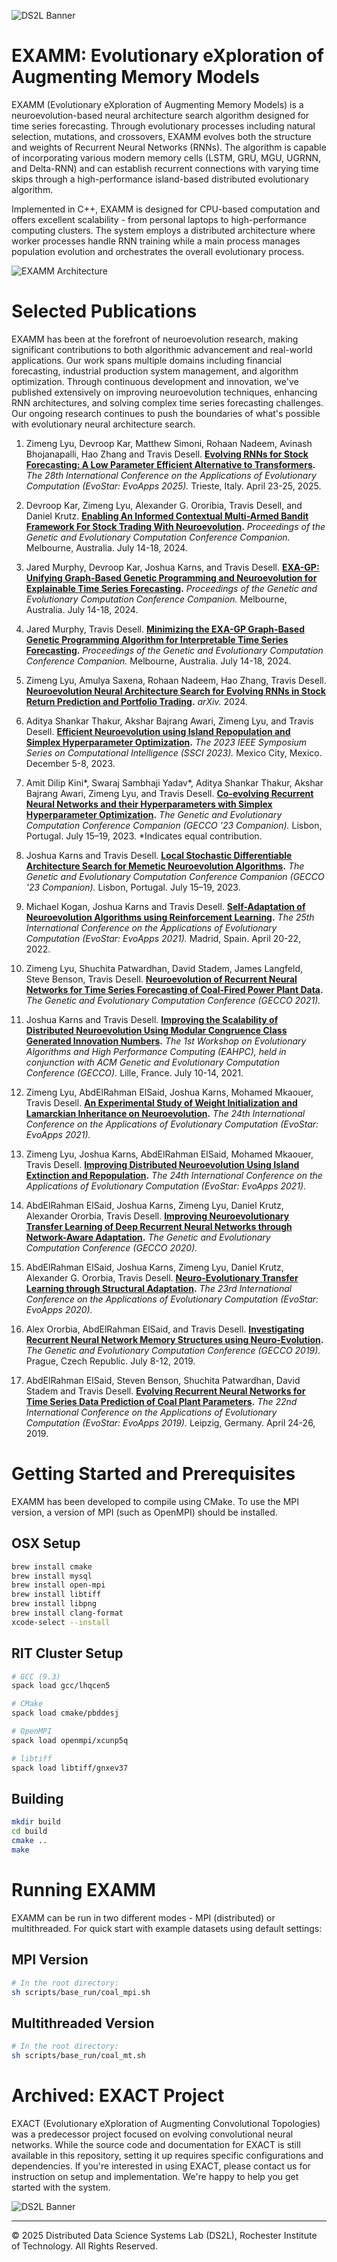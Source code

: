 ![DS2L Banner](images/lab_logo_banner.png)

# EXAMM: Evolutionary eXploration of Augmenting Memory Models

EXAMM (Evolutionary eXploration of Augmenting Memory Models) is a neuroevolution-based neural architecture search algorithm designed for time series forecasting. Through evolutionary processes including natural selection, mutations, and crossovers, EXAMM evolves both the structure and weights of Recurrent Neural Networks (RNNs). The algorithm is capable of incorporating various modern memory cells (LSTM, GRU, MGU, UGRNN, and Delta-RNN) and can establish recurrent connections with varying time skips through a high-performance island-based distributed evolutionary algorithm.

Implemented in C++, EXAMM is designed for CPU-based computation and offers excellent scalability - from personal laptops to high-performance computing clusters. The system employs a distributed architecture where worker processes handle RNN training while a main process manages population evolution and orchestrates the overall evolutionary process.

![EXAMM Architecture](images/examm.png)

# Selected Publications

EXAMM has been at the forefront of neuroevolution research, making significant contributions to both algorithmic advancement and real-world applications. Our work spans multiple domains including financial forecasting, industrial production system management, and algorithm optimization. Through continuous development and innovation, we've published extensively on improving neuroevolution techniques, enhancing RNN architectures, and solving complex time series forecasting challenges. Our ongoing research continues to push the boundaries of what's possible with evolutionary neural architecture search. 

1. Zimeng Lyu, Devroop Kar, Matthew Simoni, Rohaan Nadeem, Avinash Bhojanapalli, Hao Zhang and Travis Desell. **[Evolving RNNs for Stock Forecasting: A Low Parameter Efficient Alternative to Transformers](link).** *The 28th International Conference on the Applications of Evolutionary Computation (EvoStar: EvoApps 2025).* Trieste, Italy. April 23-25, 2025.

2. Devroop Kar, Zimeng Lyu, Alexander G. Ororibia, Travis Desell, and Daniel Krutz. **[Enabling An Informed Contextual Multi-Armed Bandit Framework For Stock Trading With Neuroevolution](link).** *Proceedings of the Genetic and Evolutionary Computation Conference Companion.* Melbourne, Australia. July 14-18, 2024.

3. Jared Murphy, Devroop Kar, Joshua Karns, and Travis Desell. **[EXA-GP: Unifying Graph-Based Genetic Programming and Neuroevolution for Explainable Time Series Forecasting](link).** *Proceedings of the Genetic and Evolutionary Computation Conference Companion.* Melbourne, Australia. July 14-18, 2024.

4. Jared Murphy, Travis Desell. **[Minimizing the EXA-GP Graph-Based Genetic Programming Algorithm for Interpretable Time Series Forecasting](link).** *Proceedings of the Genetic and Evolutionary Computation Conference Companion.* Melbourne, Australia. July 14-18, 2024.

5. Zimeng Lyu, Amulya Saxena, Rohaan Nadeem, Hao Zhang, Travis Desell. **[Neuroevolution Neural Architecture Search for Evolving RNNs in Stock Return Prediction and Portfolio Trading](link).** *arXiv.* 2024.

6. Aditya Shankar Thakur, Akshar Bajrang Awari, Zimeng Lyu, and Travis Desell. **[Efficient Neuroevolution using Island Repopulation and Simplex Hyperparameter Optimization](link).** *The 2023 IEEE Symposium Series on Computational Intelligence (SSCI 2023).* Mexico City, Mexico. December 5-8, 2023.

7. Amit Dilip Kini*, Swaraj Sambhaji Yadav*, Aditya Shankar Thakur, Akshar Bajrang Awari, Zimeng Lyu, and Travis Desell. **[Co-evolving Recurrent Neural Networks and their Hyperparameters with Simplex Hyperparameter Optimization](link).** *The Genetic and Evolutionary Computation Conference Companion (GECCO '23 Companion).* Lisbon, Portugal. July 15–19, 2023. *Indicates equal contribution.

8. Joshua Karns and Travis Desell. **[Local Stochastic Differentiable Architecture Search for Memetic Neuroevolution Algorithms](link).** *The Genetic and Evolutionary Computation Conference Companion (GECCO '23 Companion).* Lisbon, Portugal. July 15–19, 2023.

9. Michael Kogan, Joshua Karns and Travis Desell. **[Self-Adaptation of Neuroevolution Algorithms using Reinforcement Learning](link).** *The 25th International Conference on the Applications of Evolutionary Computation (EvoStar: EvoApps 2021).* Madrid, Spain. April 20-22, 2022.

10. Zimeng Lyu, Shuchita Patwardhan, David Stadem, James Langfeld, Steve Benson, Travis Desell. **[Neuroevolution of Recurrent Neural Networks for Time Series Forecasting of Coal-Fired Power Plant Data](link).** *The Genetic and Evolutionary Computation Conference (GECCO 2021).*

11. Joshua Karns and Travis Desell. **[Improving the Scalability of Distributed Neuroevolution Using Modular Congruence Class Generated Innovation Numbers](link).** *The 1st Workshop on Evolutionary Algorithms and High Performance Computing (EAHPC), held in conjunction with ACM Genetic and Evolutionary Computation Conference (GECCO).* Lille, France. July 10-14, 2021.

12. Zimeng Lyu, AbdElRahman ElSaid, Joshua Karns, Mohamed Mkaouer, Travis Desell. **[An Experimental Study of Weight Initialization and Lamarckian Inheritance on Neuroevolution](link).** *The 24th International Conference on the Applications of Evolutionary Computation (EvoStar: EvoApps 2021).*

13. Zimeng Lyu, Joshua Karns, AbdElRahman ElSaid, Mohamed Mkaouer, Travis Desell. **[Improving Distributed Neuroevolution Using Island Extinction and Repopulation](link).** *The 24th International Conference on the Applications of Evolutionary Computation (EvoStar: EvoApps 2021).*

14. AbdElRahman ElSaid, Joshua Karns, Zimeng Lyu, Daniel Krutz, Alexander Ororbia, Travis Desell. **[Improving Neuroevolutionary Transfer Learning of Deep Recurrent Neural Networks through Network-Aware Adaptation](link).** *The Genetic and Evolutionary Computation Conference (GECCO 2020).*

15. AbdElRahman ElSaid, Joshua Karns, Zimeng Lyu, Daniel Krutz, Alexander G. Ororbia, Travis Desell. **[Neuro-Evolutionary Transfer Learning through Structural Adaptation](link).** *The 23rd International Conference on the Applications of Evolutionary Computation (EvoStar: EvoApps 2020).*

16. Alex Ororbia, AbdElRahman ElSaid, and Travis Desell. **[Investigating Recurrent Neural Network Memory Structures using Neuro-Evolution](https://dl.acm.org/citation.cfm?id=3321795).** *The Genetic and Evolutionary Computation Conference (GECCO 2019).* Prague, Czech Republic. July 8-12, 2019.

17. AbdElRahman ElSaid, Steven Benson, Shuchita Patwardhan, David Stadem and Travis Desell. **[Evolving Recurrent Neural Networks for Time Series Data Prediction of Coal Plant Parameters](https://link.springer.com/chapter/10.1007/978-3-030-16692-2_33).** *The 22nd International Conference on the Applications of Evolutionary Computation (EvoStar: EvoApps 2019).* Leipzig, Germany. April 24-26, 2019.



# Getting Started and Prerequisites

EXAMM has been developed to compile using CMake. To use the MPI version, a version of MPI (such as OpenMPI) should be installed.

## OSX Setup
```bash
brew install cmake
brew install mysql
brew install open-mpi
brew install libtiff
brew install libpng
brew install clang-format
xcode-select --install
```

## RIT Cluster Setup
```bash
# GCC (9.3)
spack load gcc/lhqcen5

# CMake
spack load cmake/pbddesj

# OpenMPI
spack load openmpi/xcunp5q

# libtiff
spack load libtiff/gnxev37
```

## Building
```bash
mkdir build
cd build
cmake ..
make
```

# Running EXAMM

EXAMM can be run in two different modes - MPI (distributed) or multithreaded. For quick start with example datasets using default settings:

## MPI Version
```bash
# In the root directory:
sh scripts/base_run/coal_mpi.sh
```

## Multithreaded Version
```bash
# In the root directory:
sh scripts/base_run/coal_mt.sh
```

# Archived: EXACT Project

EXACT (Evolutionary eXploration of Augmenting Convolutional Topologies) was a predecessor project focused on evolving convolutional neural networks. While the source code and documentation for EXACT is still available in this repository, setting it up requires specific configurations and dependencies. If you're interested in using EXACT, please contact us for instruction on setup and implementation. We're happy to help you get started with the system.

![DS2L Banner](images/lab_logo_banner.png)

---
© 2025 Distributed Data Science Systems Lab (DS2L), Rochester Institute of Technology. All Rights Reserved.

